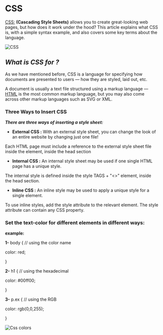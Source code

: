 # CSS
[CSS:](https://developer.mozilla.org/en-US/docs/Glossary/CSS) **(Cascading Style Sheets)** allows you to create great-looking web pages, but how does it work under the hood? This article explains what CSS is, with a simple syntax example, and also covers some key terms about the language.


![CSS](https://encrypted-tbn0.gstatic.com/images?q=tbn:ANd9GcRz1-yM3EG36gUtqcMmK293IYm7VkqToBmwzA&usqp=CAU)


## ***What is CSS for ?***
As we have mentioned before, CSS is a language for specifying how documents are presented to users — how they are styled, laid out, etc.

A document is usually a text file structured using a markup language — [HTML](https://tariqkjm7.github.io/Reading-notes/HTML) is the most common markup language, but you may also come across other markup languages such as SVG or XML.
### Three Ways to Insert CSS
***There are three ways of inserting a style sheet:***

* **External CSS :** With an external style sheet, you can change the look of an entire website by changing just one file!

Each HTML page must include a reference to the external style sheet file inside the <link> element, inside the head section
* **Internal CSS :** An internal style sheet may be used if one single HTML page has a unique style.

The internal style is defined inside the style TAGS + "<>" element, inside the head section.

* **Inline CSS :** An inline style may be used to apply a unique style for a single element.

To use inline styles, add the style attribute to the relevant element. The style attribute can contain any CSS property.
### Set the text-color for different elements in different ways:
**example:**

**1-** body {
  // using the color name

  color: red;

}


**2-** h1 {  // using the hexadecimal


  color: #00ff00;

}

**3-** p.ex {  // using the RGB


  color: rgb(0,0,255);

}

![Css colors](https://encrypted-tbn0.gstatic.com/images?q=tbn:ANd9GcRbj94yahU9Ouu9mk8WHVLvjxUuYOYMQ8xOGA&usqp=CAU)